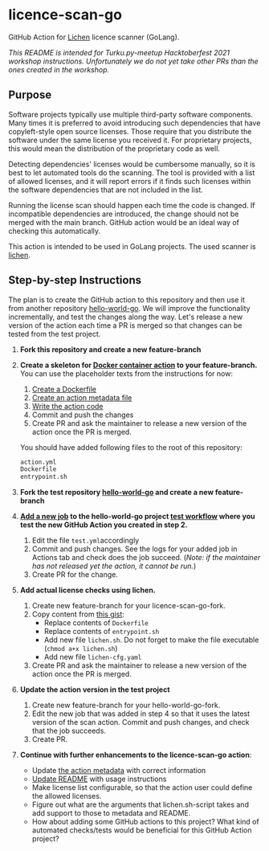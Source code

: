 # licence-scan-go

GitHub Action for [Lichen](https://github.com/uw-labs/lichen) licence scanner (GoLang).

_This README is intended for Turku.py-meetup Hacktoberfest 2021 workshop instructions. Unfortunately we do not yet take other PRs than the ones created in the workshop._

## Purpose

Software projects typically use multiple third-party software components. Many times it is preferred to avoid introducing such dependencies that have copyleft-style open source licenses. Those require that you distribute the software under the same license you received it. For proprietary projects, this would mean the distribution of the proprietary code as well.

Detecting dependencies' licenses would be cumbersome manually, so it is best to let automated tools do the scanning. The tool is provided with a list of allowed licenses, and it will report errors if it finds such licenses within the software dependencies that are not included in the list.

Running the license scan should happen each time the code is changed. If incompatible dependencies are introduced, the change should not be merged with the main branch. GitHub action would be an ideal way of checking this automatically.

This action is intended to be used in GoLang projects. The used scanner is [lichen](https://github.com/uw-labs/lichen).

## Step-by-step Instructions

The plan is to create the GitHub action to this repository and then use it from another repository [hello-world-go](https://github.com/lauravuo/hello-world-go). We will improve the functionality incrementally, and test the changes along the way. Let's release a new version of the action each time a PR is merged so that changes can be tested from the test project.

1. **Fork this repository and create a new feature-branch**

1. **Create a skeleton for [Docker container action](https://docs.github.com/en/actions/creating-actions/creating-a-docker-container-action) to your feature-branch.** You can use the placeholder texts from the instructions for now:

   1. [Create a Dockerfile](https://docs.github.com/en/actions/creating-actions/creating-a-docker-container-action#creating-a-dockerfile)
   1. [Create an action metadata file](https://docs.github.com/en/actions/creating-actions/creating-a-docker-container-action#creating-an-action-metadata-file)
   1. [Write the action code](https://docs.github.com/en/actions/creating-actions/creating-a-docker-container-action#writing-the-action-code)
   1. Commit and push the changes
   1. Create PR and ask the maintainer to release a new version of the action once the PR is merged.

   You should have added following files to the root of this repository:

   ```bash
   action.yml
   Dockerfile
   entrypoint.sh
   ```

1. **Fork the test repository [hello-world-go](https://github.com/lauravuo/hello-world-go) and create a new feature-branch**

1. **[Add a new job](https://docs.github.com/en/actions/creating-actions/creating-a-docker-container-action#testing-out-your-action-in-a-workflow) to the hello-world-go project [test workflow](https://github.com/lauravuo/hello-world-go/blob/main/.github/workflows/test.yml) where you test the new GitHub Action you created in step 2.**
   1. Edit the file `test.yml`accordingly
   1. Commit and push changes. See the logs for your added job in Actions tab and check does the job succeed. (_Note: if the maintainer has not released yet the action, it cannot be run._)
   1. Create PR for the change.
1. **Add actual license checks using lichen.**
   1. Create new feature-branch for your licence-scan-go-fork.
   1. Copy content from [this gist](https://gist.github.com/lauravuo/76d675136e1066cf4cab01af04fd9776):
      - Replace contents of `Dockerfile`
      - Replace contents of `entrypoint.sh`
      - Add new file `lichen.sh`. Do not forget to make the file executable (`chmod a+x lichen.sh`)
      - Add new file `lichen-cfg.yaml`
   1. Create PR and ask the maintainer to release a new version of the action once the PR is merged.
1. **Update the action version in the test project**
   1. Create new feature-branch for your hello-world-go-fork.
   1. Edit the new job that was added in step 4 so that it uses the latest version of the scan action. Commit and push changes, and check that the job succeeds.
   1. Create PR.
1. **Continue with further enhancements to the licence-scan-go action**:
   - Update [the action metadata](https://docs.github.com/en/actions/creating-actions/metadata-syntax-for-github-actions) with correct information
   - [Update README](https://docs.github.com/en/actions/creating-actions/creating-a-docker-container-action#creating-a-readme) with usage instructions
   - Make license list configurable, so that the action user could define the allowed licenses.
   - Figure out what are the arguments that lichen.sh-script takes and add support to those to metadata and README.
   - How about adding some GitHub actions to this project? What kind of automated checks/tests would be beneficial for this GitHub Action project?

